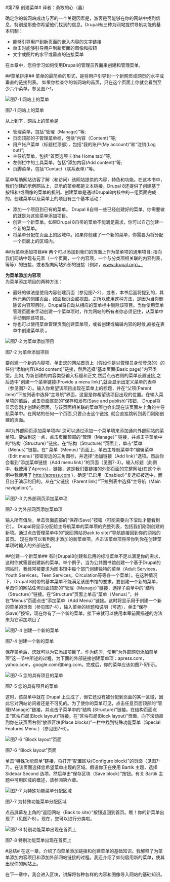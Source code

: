 #第7章 创建菜单#
译者：勇敢的心（鑫）

确定你的新网站成功与否的一个关键因素是，游客是否能够在你的网站中找到信息，特别是那些你希望他们找到的信息。Drupal有三种为网站提供导航功能的基本机制：

* 能够引导用户到新页面的嵌入内容的文字链接
* 单击时能够引导用户到新页面的图像和按钮
* 文字或图片的水平或垂直的链接菜单

在本章中，您将学习如何使用Drupal的管理员界面来创建和管理菜单。

##菜单排序##
菜单的最简单的形式，是将用户引导到一个新网页或网页的水平或垂直的链接列表。
如果你检查你的新网站的首页，只在这个页面上你就会看到至少六个菜单。参见图7-1。

![图7-1 网站上的菜单](../images/pic-7-1.png)

图7-1 网站上的菜单

从上到下，网站上的菜单是

* 管理菜单，包括“管理（Manage）”等;
* 页面顶部的子管理菜单栏，包括“内容（Content）”等;
* 用户帐户菜单（标题栏顶部），包括“我的账户(My account)”和“注销(Log out)”;
* 主导航菜单，包括“首页选项卡(the Home tab)”等;
* 左侧栏中的工具菜单，包括“添加内容(Add content)”等;
* 页脚菜单，包括“Contact（联系表单）”等。

菜单帮助网站访客了解（和访问）该网站提供的内容，特色和功能。在这本书中，我们创建的示例网站上，显示的菜单都是文本链接。Drupal 8还提供了创建基于按钮和/或图像的菜单的机制。创建菜单是通过Drupal8内核中的一组页面完成的。创建菜单以及菜单上的项目有三个基本活动：  

* 添加一个项目到已有的菜单。 Drupal 8自带一些已经创建好的菜单。你需要做的就是为这些菜单添加项目。
* 创建一个新菜单。如果Drupal 8自带的菜单不能满足需求，你可以自己创建一个新的菜单。
* 将菜单分配在页面上的区域中。如果你创建了一个新的菜单，你需要为将分配一个页面上的区域内。

##为菜单添加项目##
两个可以添加到我们的页面上作为菜单项的通用项目:
指向我们网站中现有元素（一个页面，一个内容项，一个与分类项相关联的内容列表，等等）的链接，或者指向网站外部的链接（例如，www.drupal.org）。

**为菜单添加内容项**  
为菜单添加项目的两种方法：  

* 最好的做法是使用内容创建页面（参见图7-2），或者，本书后面将提到的，其他元素的创建页面，如面板页面或视图。之所以使用这种方法，是因为当你删除该内容项目时，Drupal将自动从相应的菜单栏中删除该项目。当你使用菜单管理页面来手动创建一个菜单项时，作为网站的所有者你必须记住，从菜单中手动删除该项目。
* 你也可以使用菜单管理页面创建菜单项，或者创建或编辑内容的时候,直接在表单中创建菜单项 。

![图7-2 为菜单添加项目](../images/pic-7-2.png)

图7-2 为菜单添加项目

要创建一个新的内容项，单击您的网站首页上（假设你是以管理员身份登录的）的任何“添加内容(Add content)”链接，然后选择“基本页面(Basic page)”内容类型。比如, 为新创建的内容类型输入标题和正文,然后点击右侧的菜单设置链接,之后选中"创建一个菜单链接(Provide a menu link)",就会显示出定义菜单的表单（参见图7-2）。输入你希望该项目出现在菜单上的标题，并在“父项(Parent item)”下拉列表中选择“主导航”界面，这里是你希望该项目出现的位置。在输入菜单项的值后，点击页面底部的“保存和发布(Save and publish)”按钮， Drupal将显示您刚才创建的页面，与该页面相关联的菜单项也会出现在该页面左上角的主导航菜单中。在网站的任何一个页面,只要点击这个链接, 就会直接跳转到我们刚刚创建的页面。 

##为外部网页添加菜单项##
您可以通过添加一个菜单项来添加通向外部网站的菜单项。要做到这一点，点击页面顶部的“管理（Manage）” 链接，并点击子菜单中的“结构（Structure）”链接。在“结构（Structure）”页面上，单击“菜单（Menus）”链接。在“ 菜单（Menus）”页面上，单击主导航菜单中“编辑菜单（Edit menu）”按钮旁边的三角图标，并选择“添加链接（Add link）”选项。然后你会看到“添加菜单链接（Add menu link）”的页面（见图7-3）。输入标题（此例中，我使用了Apress），链接，这是我们要链接的外部页面的完整网址(在这个示例中我使用了 http://apress.com )，确定“已启用（Enabled）”复选框被选中，而且出于演示的目的，从在“父链接（Parent link）”下拉列表中选择“主导航（Main navigation）”。

![图7-3 为外部网页添加菜单项](../images/pic-7-3.png)

图7-3 为外部网页添加菜单项

输入所有值后，单击页面底部的“保存(Save)”按钮（可能需要向下滚动才能看到它）。 Drupal将显示分配给主导航菜单的菜单项的完整列表，包括我们刚刚创建的新项。通过点击管理菜单中的“返回网站(Back to site)”导航链接回到你的网站的首页。 现在你可以看到刚才添加的新菜单项。点击该菜单项将带你到你在创建菜单项时输入的外部链接。
 
##创建一个新菜单##
有时Drupal8创建和启用的标准菜单不足以满足你的需求，这时你就需要创建新的菜单。举个例子，当为公共图书馆创建一个基于Drupal的网站时，我经常被要求为图书馆中每个部门创建独特的菜单（Adult Services，Youth Services，Teen Services，Circulation等等各一个菜单）。在这种情况下，Drupal 8附带的基本菜单不能满足该图书馆的要求。要创建一个新的菜单，单击你的网站任何页面顶部的“管理（Manage）”链接，选择子菜单中的“结构（Structure）”链接。在“Structure”页面上单击“菜单（Menus）”，并在“Menus”页面点击“添加菜单（Add Menu）”链接。这时将显示用于创建一个新的菜单的页面（参见图7-4），输入菜单的标题和说明（可选），单击“保存(Save)”按钮，现在你有了一个新的菜单，接下来就可以使用本章前面描述的方法来为它添加项目了

![图7-4 创建一个新的菜单](../images/pic-7-4.png)

图7-4 创建一个新的菜单

保存菜单后，您就可以为它添加项目了。作为练习，使用“为外部网页添加菜单项”这一节中所述的过程，为下面的外部链接创建菜单项：apress.com，yahoo.com，google.com和bing.com。完成后，你的菜单应该如图7-5所示。

![图7-5 您的具有项目的菜单](../images/pic-7-5.png)

图7-5 您的具有项目的菜单

这时，该菜单中就在 Drupal 上生成了，但它还没有被分配到页面的某一区域，因此它对网站访问者还是不可见的。为了使你的菜单可见，点击任意页面顶部的“管理(Manage)”链接，并点击子菜单中的“结构 (Structure)”链接。在结构页面点击“区块布局(Block layout)”链接。在“区块布局(Block layout)”页面，向下滚动直到你在该页面右侧“放置区块(Place blocks)”一栏中找到特殊功能菜单（Special Features Menu ）（参见图7-6）。

![图7-6 “Block layout”页面](../images/pic-7-6.png)

图7-6 “Block layout”页面

单击“特殊功能菜单”链接，将打开“配置区块(Configure block)”的页面（见图7-7）。在该页面选择您希望菜单出现的区域。假设你正在使用 Bartik 主题，选择 Sidebar Second 选项，然后单击“保存区块（Save block）”按钮。有关 Bartik 主题中可用区域的概述，请参阅第六章。

![图7-7  为特殊功能菜单分配区域](../images/pic-7-7.png)

图7-7  为特殊功能菜单分配区域

点击屏幕左上角的“返回网站（Back to site）”按钮返回到首页。瞧！你的新菜单出现了（见图7-8）。现在，您可以进行分类啦。

![图7-8 特别功能菜单出现在首页上](../images/pic-7-8.png)

图7-8 特别功能菜单出现在首页上

#总结#
在这一章，介绍了向菜单添加链接和创建菜单的基础知识。我解释了为菜单添加内容项目和添加外部网站链接的过程。我还介绍了如何启用新的菜单，使其出现你的网站上。
 
在下一章中，我会进入区块，讲解将各种各样的内容和图像导入网站的基础知识。
